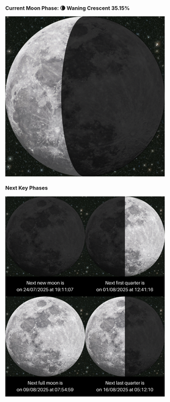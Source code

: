 ### Current Moon Phase: 🌘 Waning Crescent 35.15%
![Moon Phase](moonphase.png)
### Next Key Phases
![Gallery](gallery.png)